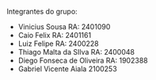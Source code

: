 

Integrantes do grupo:

- Vinicius Sousa RA: 2401090
- Caio Felix RA: 2401161
- Luiz Felipe RA: 2400228
- Thiago Malta da SIlva RA: 2400048
- Diego Fonseca de Oliveira RA: 1902388
- Gabriel Vicente Aiala 2100253
